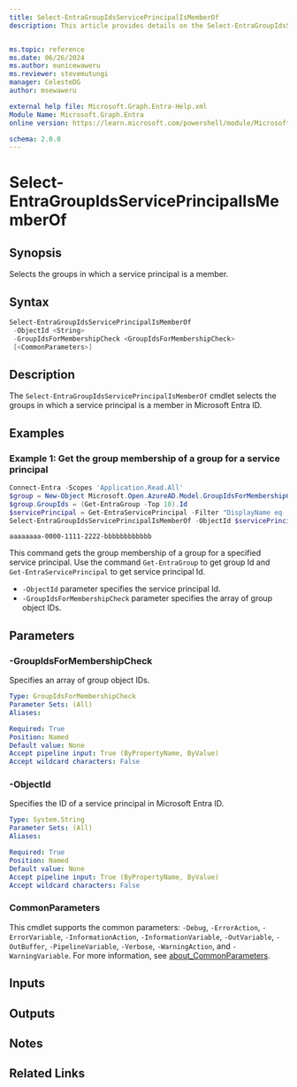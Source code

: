 ```yaml
---
title: Select-EntraGroupIdsServicePrincipalIsMemberOf
description: This article provides details on the Select-EntraGroupIdsServicePrincipalIsMemberOf command.


ms.topic: reference
ms.date: 06/26/2024
ms.author: eunicewaweru
ms.reviewer: stevemutungi
manager: CelesteDG
author: msewaweru

external help file: Microsoft.Graph.Entra-Help.xml
Module Name: Microsoft.Graph.Entra
online version: https://learn.microsoft.com/powershell/module/Microsoft.Graph.Entra/Select-EntraGroupIdsServicePrincipalIsMemberOf

schema: 2.0.0
---
```


# Select-EntraGroupIdsServicePrincipalIsMemberOf

## Synopsis

Selects the groups in which a service principal is a member.

## Syntax

```powershell
Select-EntraGroupIdsServicePrincipalIsMemberOf
 -ObjectId <String>
 -GroupIdsForMembershipCheck <GroupIdsForMembershipCheck>
 [<CommonParameters>]
```

## Description

The `Select-EntraGroupIdsServicePrincipalIsMemberOf` cmdlet selects the groups in which a service principal is a member in Microsoft Entra ID.

## Examples

### Example 1: Get the group membership of a group for a service principal

```powershell
Connect-Entra -Scopes 'Application.Read.All'
$group = New-Object Microsoft.Open.AzureAD.Model.GroupIdsForMembershipCheck
$group.GroupIds = (Get-EntraGroup -Top 10).Id
$servicePrincipal = Get-EntraServicePrincipal -Filter "DisplayName eq 'Helpdesk Application'"
Select-EntraGroupIdsServicePrincipalIsMemberOf -ObjectId $servicePrincipal.Id -GroupIdsForMembershipCheck $group
```

```Output
aaaaaaaa-0000-1111-2222-bbbbbbbbbbbb
```

This command gets the group membership of a group for a specified service principal. Use the command `Get-EntraGroup` to get group Id and `Get-EntraServicePrincipal` to get service principal Id.

- `-ObjectId` parameter specifies the service principal Id.
- `-GroupIdsForMembershipCheck` parameter specifies the array of group object IDs.

## Parameters

### -GroupIdsForMembershipCheck

Specifies an array of group object IDs.

```yaml
Type: GroupIdsForMembershipCheck
Parameter Sets: (All)
Aliases:

Required: True
Position: Named
Default value: None
Accept pipeline input: True (ByPropertyName, ByValue)
Accept wildcard characters: False
```

### -ObjectId

Specifies the ID of a service principal in Microsoft Entra ID.

```yaml
Type: System.String
Parameter Sets: (All)
Aliases:

Required: True
Position: Named
Default value: None
Accept pipeline input: True (ByPropertyName, ByValue)
Accept wildcard characters: False
```

### CommonParameters

This cmdlet supports the common parameters: `-Debug`, `-ErrorAction`, `-ErrorVariable`, `-InformationAction`, `-InformationVariable`, `-OutVariable`, `-OutBuffer`, `-PipelineVariable`, `-Verbose`, `-WarningAction`, and `-WarningVariable`. For more information, see [about_CommonParameters](https://go.microsoft.com/fwlink/?LinkID=113216).

## Inputs

## Outputs

## Notes

## Related Links
